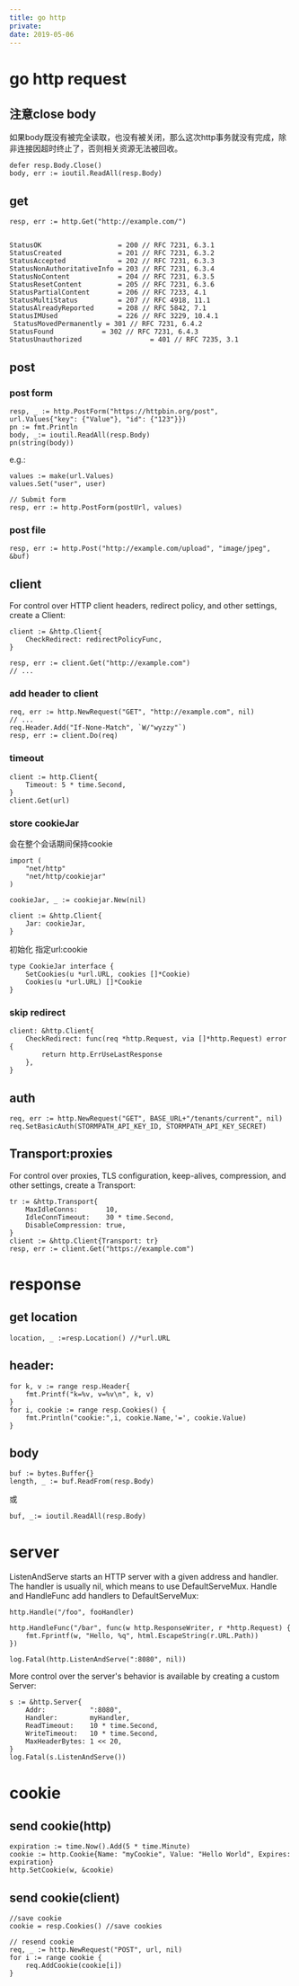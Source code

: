```yaml
---
title: go http
private:
date: 2019-05-06
---
```

# go http request

## 注意close body
如果body既没有被完全读取，也没有被关闭，那么这次http事务就没有完成，除非连接因超时终止了，否则相关资源无法被回收。

    defer resp.Body.Close()
    body, err := ioutil.ReadAll(resp.Body)

## get

    resp, err := http.Get("http://example.com/")


    StatusOK                   = 200 // RFC 7231, 6.3.1
    StatusCreated              = 201 // RFC 7231, 6.3.2
    StatusAccepted             = 202 // RFC 7231, 6.3.3
    StatusNonAuthoritativeInfo = 203 // RFC 7231, 6.3.4
    StatusNoContent            = 204 // RFC 7231, 6.3.5
    StatusResetContent         = 205 // RFC 7231, 6.3.6
    StatusPartialContent       = 206 // RFC 7233, 4.1
    StatusMultiStatus          = 207 // RFC 4918, 11.1
    StatusAlreadyReported      = 208 // RFC 5842, 7.1
    StatusIMUsed               = 226 // RFC 3229, 10.4.1
     StatusMovedPermanently = 301 // RFC 7231, 6.4.2
    StatusFound            = 302 // RFC 7231, 6.4.3
    StatusUnauthorized                 = 401 // RFC 7235, 3.1

## post

### post form
    resp, _ := http.PostForm("https://httpbin.org/post",
	url.Values{"key": {"Value"}, "id": {"123"}})
    pn := fmt.Println
    body, _:= ioutil.ReadAll(resp.Body)
    pn(string(body))

e.g.:

    values := make(url.Values)
    values.Set("user", user)

    // Submit form
    resp, err := http.PostForm(postUrl, values)

### post file
    resp, err := http.Post("http://example.com/upload", "image/jpeg", &buf)

## client
For control over HTTP client headers, redirect policy, and other settings, create a Client:

    client := &http.Client{
        CheckRedirect: redirectPolicyFunc,
    }

    resp, err := client.Get("http://example.com")
    // ...

### add header to client

    req, err := http.NewRequest("GET", "http://example.com", nil)
    // ...
    req.Header.Add("If-None-Match", `W/"wyzzy"`)
    resp, err := client.Do(req)

### timeout
    client := http.Client{
        Timeout: 5 * time.Second,
    }
    client.Get(url)

### store cookieJar
会在整个会话期间保持cookie

    import (
        "net/http"
        "net/http/cookiejar"
    )

    cookieJar, _ := cookiejar.New(nil)

    client := &http.Client{
        Jar: cookieJar,
    }

初始化 指定url:cookie

    type CookieJar interface {
        SetCookies(u *url.URL, cookies []*Cookie)
        Cookies(u *url.URL) []*Cookie
    }

### skip redirect

    client: &http.Client{
        CheckRedirect: func(req *http.Request, via []*http.Request) error {
            return http.ErrUseLastResponse
        },
    }

## auth
    req, err := http.NewRequest("GET", BASE_URL+"/tenants/current", nil)
    req.SetBasicAuth(STORMPATH_API_KEY_ID, STORMPATH_API_KEY_SECRET)

## Transport:proxies
For control over proxies, TLS configuration, keep-alives, compression, and other settings, create a Transport:

    tr := &http.Transport{
        MaxIdleConns:       10,
        IdleConnTimeout:    30 * time.Second,
        DisableCompression: true,
    }
    client := &http.Client{Transport: tr}
    resp, err := client.Get("https://example.com")

# response
## get location
    location, _ :=resp.Location() //*url.URL

## header:

    for k, v := range resp.Header{
		fmt.Printf("k=%v, v=%v\n", k, v)
	}
    for i, cookie := range resp.Cookies() {
        fmt.Println("cookie:",i, cookie.Name,'=', cookie.Value)
    }

## body
    buf := bytes.Buffer{}
	length, _ := buf.ReadFrom(resp.Body)

或

    buf, _:= ioutil.ReadAll(resp.Body)

# server
ListenAndServe starts an HTTP server with a given address and handler. The handler is usually nil, which means to use DefaultServeMux. Handle and HandleFunc add handlers to DefaultServeMux:

    http.Handle("/foo", fooHandler)

    http.HandleFunc("/bar", func(w http.ResponseWriter, r *http.Request) {
        fmt.Fprintf(w, "Hello, %q", html.EscapeString(r.URL.Path))
    })

    log.Fatal(http.ListenAndServe(":8080", nil))

More control over the server's behavior is available by creating a custom Server:

    s := &http.Server{
        Addr:           ":8080",
        Handler:        myHandler,
        ReadTimeout:    10 * time.Second,
        WriteTimeout:   10 * time.Second,
        MaxHeaderBytes: 1 << 20,
    }
    log.Fatal(s.ListenAndServe())

# cookie
## send cookie(http)

    expiration := time.Now().Add(5 * time.Minute)
    cookie := http.Cookie{Name: "myCookie", Value: "Hello World", Expires: expiration}
    http.SetCookie(w, &cookie)

## send cookie(client)

    //save cookie
    cookie = resp.Cookies() //save cookies

    // resend cookie
    req, _ := http.NewRequest("POST", url, nil)   
    for i := range cookie {
        req.AddCookie(cookie[i])
    }
